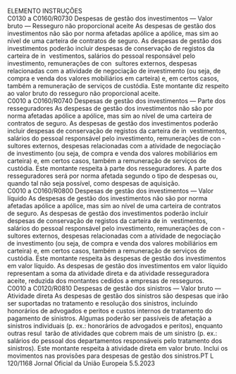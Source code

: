  
ELEMENTO  INSTRUÇÕES  
C0130 a 
C0160/R0730  Despesas de gestão dos 
investimentos — Valor 
bruto — Resseguro não 
proporcional aceite  As despesas de gestão dos investimentos não são por norma afetadas apólice a apólice, 
mas sim ao nível de uma carteira de contratos de seguro. As despesas de gestão dos 
investimentos poderão incluir despesas de conservação de registos da carteira de in ­
vestimentos, salários do pessoal responsável pelo investimento, remunerações de con ­
sultores externos, despesas relacionadas com a atividade de negociação de investimento 
(ou seja, de compra e venda dos valores mobiliários em carteira) e, em certos casos, 
também a remuneração de serviços de custódia. 
Este montante diz respeito ao valor bruto do resseguro não proporcional aceite.  
C0010 a 
C0160/R0740  Despesas de gestão dos 
investimentos — Parte 
dos resseguradores  As despesas de gestão dos investimentos não são por norma afetadas apólice a apólice, 
mas sim ao nível de uma carteira de contratos de seguro. As despesas de gestão dos 
investimentos poderão incluir despesas de conservação de registos da carteira de in ­
vestimentos, salários do pessoal responsável pelo investimento, remunerações de con ­
sultores externos, despesas relacionadas com a atividade de negociação de investimento 
(ou seja, de compra e venda dos valores mobiliários em carteira) e, em certos casos, 
também a remuneração de serviços de custódia. 
Este montante respeita à parte dos resseguradores. 
A parte dos resseguradores será por norma afetada segundo o tipo de despesas ou, 
quando tal não seja possível, como despesas de aquisição.  
C0010 a 
C0160/R0800  Despesas de gestão dos 
investimentos — Valor 
líquido  As despesas de gestão dos investimentos não são por norma afetadas apólice a apólice, 
mas sim ao nível de uma carteira de contratos de seguro. As despesas de gestão dos 
investimentos poderão incluir despesas de conservação de registos da carteira de in ­
vestimentos, salários do pessoal responsável pelo investimento, remunerações de con ­
sultores externos, despesas relacionadas com a atividade de negociação de investimento 
(ou seja, de compra e venda dos valores mobiliários em carteira) e, em certos casos, 
também a remuneração de serviços de custódia. 
Este montante respeita às despesas de gestão dos investimentos em valor líquido. 
As despesas de gestão dos investimentos em valor líquido representam a soma da 
atividade direta e da atividade resseguradora aceite, reduzida dos montantes cedidos a 
empresas de resseguros.  
C0010 a 
C0120/R0810  Despesas de gestão dos 
sinistros — Valor bruto 
— Atividade direta  As despesas de gestão dos sinistros são despesas que irão ser suportadas no tratamento 
e resolução dos sinistros, incluindo honorários de advogados e peritos e custos internos 
de tratamento do pagamento de sinistros. Algumas poderão ser passíveis de afetação a 
sinistros individuais (p. ex.: honorários de advogados e peritos), enquanto outras resul ­
tarão de atividades que cobrem mais de um sinistro (p. ex.: salários do pessoal dos 
departamentos responsáveis pelo tratamento dos sinistros). 
Este montante respeita à atividade direta em valor bruto. 
Inclui os movimentos nas provisões para despesas de gestão dos sinistros.PT  L 120/1168 Jornal Oficial da União Europeia 5.5.2023